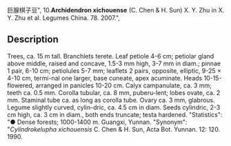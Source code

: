 巨腺棋子豆",
10.**Archidendron xichouense** (C. Chen & H. Sun) X. Y. Zhu in X. Y. Zhu et al. Legumes China. 78. 2007.",

## Description
Trees, ca. 15 m tall. Branchlets terete. Leaf petiole 4-6 cm; petiolar gland above middle, raised and concave, 1.5-3 mm high, 3-7 mm in diam.; pinnae 1 pair, 6-10 cm; petiolules 5-7 mm; leaflets 2 pairs, opposite, elliptic, 9-25 × 4-10 cm, termi-nal one larger, base cuneate, apex acuminate. Heads 10-15-flowered, arranged in panicles 10-20 cm. Calyx campanulate, ca. 3 mm; teeth ca. 0.5 mm. Corolla tubular, ca. 8 mm, puberu-lent; lobes ovate, ca. 2 mm. Staminal tube ca. as long as corolla tube. Ovary ca. 3 mm, glabrous. Legume slightly curved, cylin-dric, ca. 4.5 cm in diam. Seeds cylindric, 2-3 cm high, ca. 3 cm in diam., both ends truncate; testa hardened.
  "Statistics": "● Dense forests; 1000-1400 m. Guangxi, Yunnan.
  "Synonym": "*Cylindrokelupha xichouensis* C. Chen &amp; H. Sun, Acta Bot. Yunnan. 12: 120. 1990.
